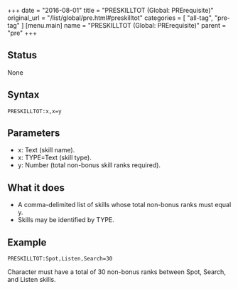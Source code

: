 +++
date = "2016-08-01"
title = "PRESKILLTOT (Global: PRErequisite)"
original_url = "/list/global/pre.html#preskilltot"
categories = [ "all-tag", "pre-tag" ]
[menu.main]
    name = "PRESKILLTOT (Global: PRErequisite)"
    parent = "pre"
+++

## Status

None

## Syntax

`PRESKILLTOT:x,x=y`

## Parameters

-   x: Text (skill name).
-   x: TYPE=Text (skill type).
-   y: Number (total non-bonus skill ranks required).



What it does
------------

-   A comma-delimited list of skills whose total non-bonus ranks must
    equal y.
-   Skills may be identified by TYPE.

Example
-------

`PRESKILLTOT:Spot,Listen,Search=30`

Character must have a total of 30 non-bonus ranks between Spot, Search,
and Listen skills.

